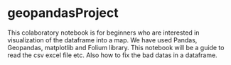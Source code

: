# geopandasProject
This colaboratory notebook is for beginners who are interested in visualization of the dataframe into a map.
We have used Pandas, Geopandas, matplotlib and Folium library. 
This notebook will be a guide to read the csv excel file etc. Also how to fix the bad datas in a dataframe. 
